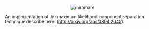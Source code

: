 <p align="center" >
  <img src="https://raw.github.com/samuelleach/miramare/master/img/logo.png" alt="miramare" title="miramare">
</p>

An implementation of the maximum likelihood component separation technique describe here: (http://arxiv.org/abs/0804.2645).
